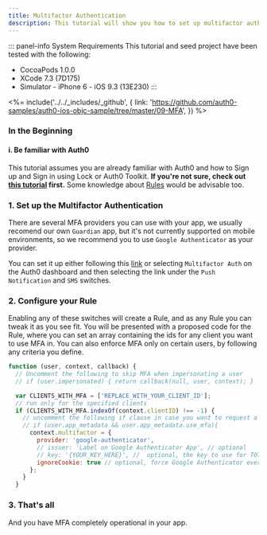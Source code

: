 ```yaml
---
title: Multifactor Authentication
description: This tutorial will show you how to set up multifactor authentication on your app.
---
```


::: panel-info System Requirements
This tutorial and seed project have been tested with the following:

* CocoaPods 1.0.0
* XCode 7.3 (7D175)
* Simulator - iPhone 6 - iOS 9.3 (13E230)
  :::

<%= include('../../_includes/_github', { link: 'https://github.com/auth0-samples/auth0-ios-objc-sample/tree/master/09-MFA', }) %>

### In the Beginning

#### i. Be familiar with Auth0

This tutorial assumes you are already familiar with Auth0 and how to Sign up and Sign in using Lock or Auth0 Toolkit. **If you're not sure, check out [this tutorial](01-login.md) first.** Some knowledge about [Rules](06-rules.md) would be advisable too.

### 1. Set up the Multifactor Authentication

There are several MFA providers you can use with your app, we usually recomend our own `Guardian` app, but it's not currently supported on mobile environments, so we recommend you to use `Google Authenticator` as your provider.

You can set it up either following this [link](${uiURL}/#/multifactor) or selecting `Multifactor Auth` on the Auth0 dashboard and then selecting the link under the `Push Notification` and `SMS` switches.

### 2. Configure your Rule

Enabling any of these switches will create a Rule, and as any Rule you can tweak it as you see fit. You will be presented with a proposed code for the Rule, where you can set an array containing the ids for any client you want to use MFA in. 
You can also enforce MFA only on certain users, by following any criteria you define. 

```javascript
function (user, context, callback) {
  // Uncomment the following to skip MFA when impersonating a user
  // if (user.impersonated) { return callback(null, user, context); }

  var CLIENTS_WITH_MFA = ['REPLACE_WITH_YOUR_CLIENT_ID'];
  // run only for the specified clients
  if (CLIENTS_WITH_MFA.indexOf(context.clientID) !== -1) {
    // uncomment the following if clause in case you want to request a second factor only from users that have app_metadata.use_mfa === true
    // if (user.app_metadata && user.app_metadata.use_mfa){
      context.multifactor = {
        provider: 'google-authenticator',
        // issuer: 'Label on Google Authenticator App', // optional
        // key: '{YOUR_KEY_HERE}', //  optional, the key to use for TOTP. by default one is generated for you
        ignoreCookie: true // optional, force Google Authenticator everytime this rule runs. Defaults to false. if accepted by users the cookie lasts for 30 days (this cannot be changed)
      };
    }
  }
```

### 3. That's all

And you have MFA completely operational in your app.

